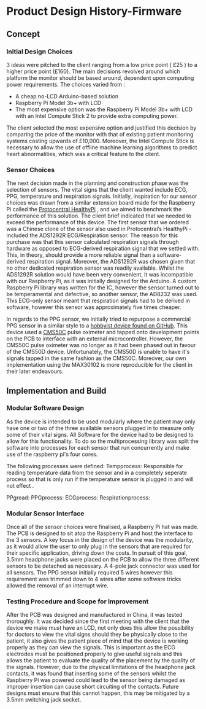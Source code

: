 # Product Design History-Firmware

## Concept

### Initial Design Choices
3 ideas were pitched to the client ranging from a low price point ( £25 ) to a higher price point (£160). The main decisions revolved around which platform the monitor should be based around, dependent upon computing power requirements. The choices varied from :
* A cheap no-LCD Arduino-based solution
* Raspberry Pi Model 3b+ with LCD  
* The most expensive option was the Raspberry Pi Model 3b+ with LCD   with an Intel Compute Stick 2 to provide extra computing power.

The client selected the most expensive option and justified this decision by comparing the price of the monitor with that of existing patient monitoring systems costing upwards of £10,000. Moreover, the Intel Compute Stick is necessary to allow the use of offline machine learning algorithms to predict heart abnormalities, which was a critical feature to the client. 

### Sensor Choices 
The next decision made in the planning and construction phase was the  selection of sensors. The vital signs that the client wanted include ECG, PPG, temperature and respiration signals. Initially, inspiration for our sensor choices was drawn from a similar extension board made for the Raspberry Pi called the [Protocentral HealthyPi](http://healthypi.protocentral.com/) , and we aimed to benchmark the performance of this solution. The client brief indicated that we needed to exceed the performance of this device. The first sensor that we ordered was a Chinese clone of the sensor also used in Protocentral’s HealthyPi - included the ADS1292R ECG/Respiration sensor. The reason for this purchase was that this sensor calculated respiration signals through hardware as opposed to ECG-derived respiration signal that we settled with. This, in theory, should provide a more reliable signal than a software-derived respiration signal. Moreover, the ADS1292R was chosen given that no other dedicated respiration sensor was readily available. Whilst the ADS1292R solution would have been very convenient, it was incompatible with our Raspberry Pi, as it was initially designed for the Arduino. A custom Raspberry Pi library was written for the IC, however the sensor turned out to be temperamental and defective, so another sensor, the AD8232 was used. This ECG-only sensor meant that respiration signals had to be derived in software, however this sensor was approximately five times cheaper.

In regards to the PPG sensor, we initially tried to repurpose a commercial PPG sensor in a similar style to a [hobbyist device found on GitHub](https://github.com/BigCorvus/Physio?fbclid=IwAR3vFFrrheOALBNorfC2yaomDFmkHlitiyX7V35jlGn7bAjjqYdNBjYeiQg). This device used a [CMS50C](http://www.contecmed.com/index.php?page=shop.product_details&flypage=flypage.tpl&product_id=172&category_id=7&option=com_virtuemart&Itemid=592) pulse oximeter and tapped onto development points on the PCB to interface with an external microcontroller. However, the CMS50C pulse oximeter was no longer as it had been phased out in favour of the CMS50D device. Unfortunately, the CMS50D is unable to have it's signals tapped in the same fashion as the CMS50C. Moreover, our own implementation using the MAX30102 is more reproducible for the client in their later endeavours.

## Implementation and Build

### Modular Software Design
As the device is intended to be used modularly where the patient may only have one or two of the three available sensors plugged in to measure only some of their vital signs. All Software for the device had to be designed to allow for this functionality. To do so the multiprocessing library was split the software into processes for each sensor that run concurrently and make use of the raspberry pi's four cores. 

The following processes were defined:
Tempprocess: Responsible for reading temperature data from the sensor and in a completely seperate process so that is only run if the temperature sensor is plugged in and will not effect .

PPgread:
PPGprocess:
ECGprocess:
Respirationprocess:



### Modular Sensor Interface
Once all of the sensor choices were finalised, a Raspberry Pi hat was made. The PCB is designed to sit atop the Raspberry Pi and host the interface to the 3 sensors. A key focus in the design of the device was the modularity, as it would allow the user to only plug in the sensors that are required for their specific application, driving down the costs. In pursuit of this goal, 3.5mm headphone jacks were placed on the PCB to allow the three different sensors to be detached as necessary. A 4-pole jack connector was used for all sensors. The PPG sensor initially required 5 wires however this requirement was trimmed down to 4 wires after some software tricks allowed the removal of an interrupt wire. 

### Testing Procedure and Scope for Improvement 
After the PCB was designed and manufactured in China, it was tested thoroughly. It was decided since the first meeting with the client that the device we make must have an LCD, not only does this allow the possibility for doctors to view the vital signs should they be physically close to the patient, it also gives the patient piece of mind that the device is working properly as they can view the signals. This is important as the ECG electrodes must be positioned properly to give useful signals and this allows the patient to evaluate the quality of the placement by the quality of the signals. However, due to the physical limitations of the headphone jack contacts, it was found that inserting some of the sensors whilst the Raspberry Pi was powered could lead to the sensor being damaged as improper insertion can cause short circuiting of the contacts. Future designs must ensure that this cannot happen, this may be mitigated by a 3.5mm switching jack socket.
<!--stackedit_data:
eyJoaXN0b3J5IjpbMjQ4Mzc4MTc5LC05NjU3Mjk1MTQsMTI1OD
EzMjAwNywzMDIwNzg5LDgwODI2NDQ1NiwxNDExNTE4NDc1LDc0
NDgxMjMzOF19
-->